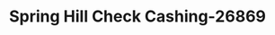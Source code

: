 ---
f_zip-code: 37174
f_state-code: TN
title: Spring Hill Check Cashing-26869
f_phone: 931-489-0099
f_city-only: Spring Hill
f_address: 5441 Main Street Spring Hill
f_location-unique-id: '26869'
slug: spring-hill-check-cashing-26869
updated-on: '2024-05-30T13:46:58.046Z'
created-on: '2024-05-30T13:36:59.803Z'
published-on: '2024-05-30T13:54:32.469Z'
f_city-state: cms/city/spring-hill-tn.md
f_company: cms/company/spring-hill-check-cashing.md
f_state: cms/state/tennessee.md
layout: '[payday-loan].html'
tags: payday-loan
---